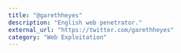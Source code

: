 ```yaml
---
title: "@garethheyes"
description: "English web penetrator."
external_url: "https://twitter.com/garethheyes"
category: "Web Exploitation"
---
```

